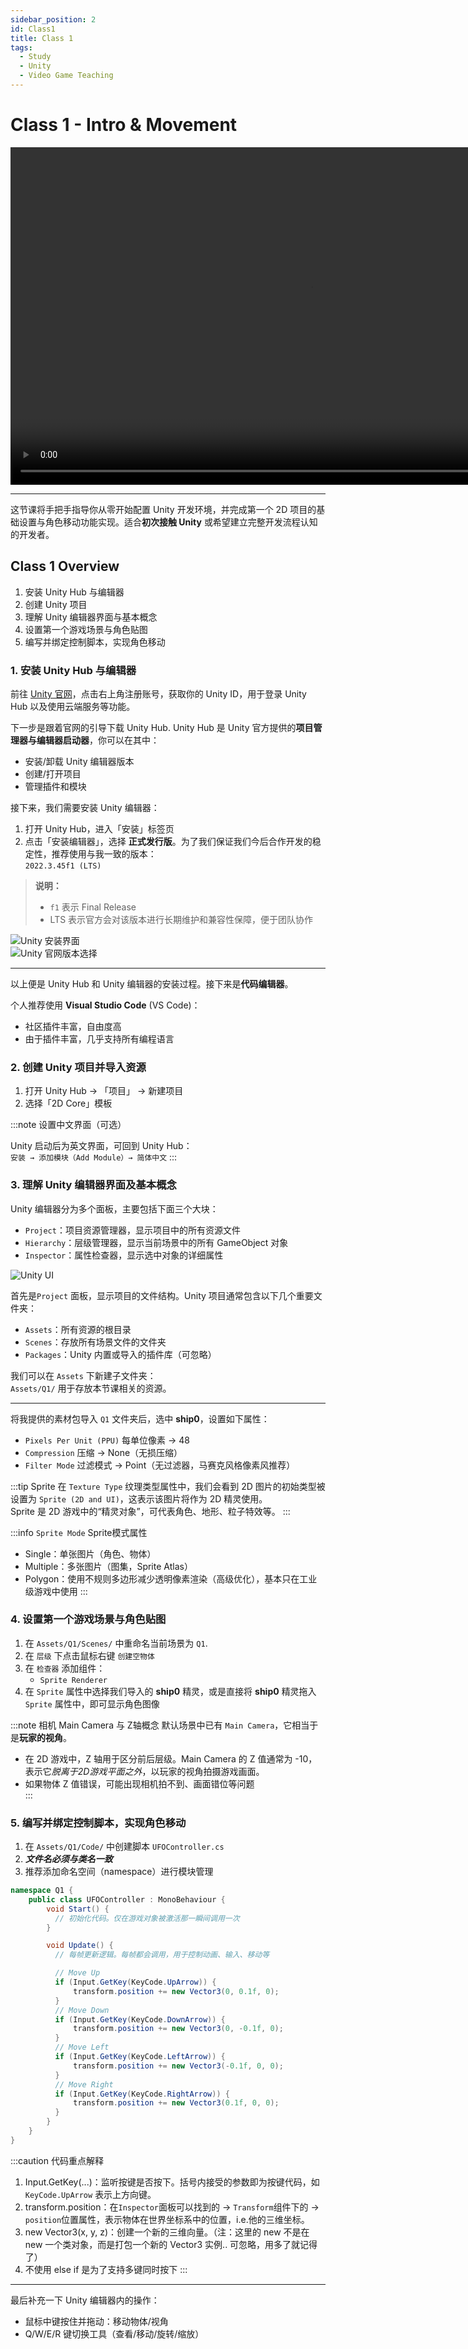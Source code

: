 ```yaml
---
sidebar_position: 2
id: Class1
title: Class 1
tags:
  - Study
  - Unity
  - Video Game Teaching
---
```


# Class 1 - Intro & Movement

<video width="960" height="540" controls>
  <source src="https://pub-25034b877a7f48ba91623467da545f22.r2.dev/01_Intro%26Movement.mp4" />
</video>


---

这节课将手把手指导你从零开始配置 Unity 开发环境，并完成第一个 2D 项目的基础设置与角色移动功能实现。适合**初次接触 Unity** 或希望建立完整开发流程认知的开发者。

## Class 1 Overview

1. 安装 Unity Hub 与编辑器  
2. 创建 Unity 项目  
3. 理解 Unity 编辑器界面与基本概念  
4. 设置第一个游戏场景与角色贴图  
5. 编写并绑定控制脚本，实现角色移动  

### 1. 安装 Unity Hub 与编辑器  

前往 [Unity 官网](https://unity.com/)，点击右上角注册账号，获取你的 Unity ID，用于登录 Unity Hub 以及使用云端服务等功能。

下一步是跟着官网的引导下载 Unity Hub. Unity Hub 是 Unity 官方提供的**项目管理器与编辑器启动器**，你可以在其中：  
- 安装/卸载 Unity 编辑器版本  
- 创建/打开项目  
- 管理插件和模块  

接下来，我们需要安装 Unity 编辑器：  
1. 打开 Unity Hub，进入「安装」标签页  
2. 点击「安装编辑器」，选择 **正式发行版**。为了我们保证我们今后合作开发的稳定性，推荐使用与我一致的版本：  
   `2022.3.45f1 (LTS)`

> **说明：**  
> - `f1` 表示 Final Release  
> - LTS 表示官方会对该版本进行长期维护和兼容性保障，便于团队协作

![Unity 安装界面](https://jcqn.oss-cn-beijing.aliyuncs.com/game_design_courseware/01_image/unity_install_1.png)  
![Unity 官网版本选择](https://jcqn.oss-cn-beijing.aliyuncs.com/game_design_courseware/01_image/unity_install_2.png)

---

以上便是 Unity Hub 和 Unity 编辑器的安装过程。接下来是**代码编辑器**。

个人推荐使用 **Visual Studio Code** (VS Code)：  
- 社区插件丰富，自由度高  
- 由于插件丰富，几乎支持所有编程语言

### 2. 创建 Unity 项目并导入资源

1. 打开 Unity Hub → 「项目」 → 新建项目  
2. 选择「2D Core」模板

:::note 设置中文界面（可选）

Unity 启动后为英文界面，可回到 Unity Hub：  
`安装 → 添加模块（Add Module）→ 简体中文`
:::

### 3. 理解 Unity 编辑器界面及基本概念

Unity 编辑器分为多个面板，主要包括下面三个大块：
- `Project`：项目资源管理器，显示项目中的所有资源文件
- `Hierarchy`：层级管理器，显示当前场景中的所有 GameObject 对象
- `Inspector`：属性检查器，显示选中对象的详细属性

![Unity UI](https://jcqn.oss-cn-beijing.aliyuncs.com/game_design_courseware/01_image/UI_intro.png)

首先是`Project` 面板，显示项目的文件结构。Unity 项目通常包含以下几个重要文件夹：
- `Assets`：所有资源的根目录  
- `Scenes`：存放所有场景文件的文件夹  
- `Packages`：Unity 内置或导入的插件库（可忽略）  

我们可以在 `Assets` 下新建子文件夹：  
`Assets/Q1/` 用于存放本节课相关的资源。

---

将我提供的素材包导入 `Q1` 文件夹后，选中 **ship0**，设置如下属性：  
- `Pixels Per Unit (PPU)` 每单位像素 → 48  
- `Compression` 压缩 → None（无损压缩）  
- `Filter Mode` 过滤模式 → Point（无过滤器，马赛克风格像素风推荐）  

:::tip Sprite
在 `Texture Type` 纹理类型属性中，我们会看到 2D 图片的初始类型被设置为 `Sprite (2D and UI)`，这表示该图片将作为 2D 精灵使用。  
Sprite 是 2D 游戏中的“精灵对象”，可代表角色、地形、粒子特效等。
:::

:::info `Sprite Mode` Sprite模式属性
- Single：单张图片（角色、物体）
- Multiple：多张图片（图集，Sprite Atlas）
- Polygon：使用不规则多边形减少透明像素渲染（高级优化），基本只在工业级游戏中使用
:::


### 4. 设置第一个游戏场景与角色贴图  

1. 在 `Assets/Q1/Scenes/` 中重命名当前场景为 `Q1`.
2. 在 `层级` 下点击鼠标右键 `创建空物体`
3. 在 `检查器` 添加组件：  
   - `Sprite Renderer`  
4. 在 `Sprite` 属性中选择我们导入的 **ship0** 精灵，或是直接将 **ship0** 精灵拖入 `Sprite` 属性中，即可显示角色图像

:::note 相机 Main Camera 与 Z轴概念
默认场景中已有 `Main Camera`，它相当于是**玩家的视角**。
- 在 2D 游戏中，Z 轴用于区分前后层级。Main Camera 的 Z 值通常为 -10，表示它*脱离于2D游戏平面之外*，以玩家的视角拍摄游戏画面。
- 如果物体 Z 值错误，可能出现相机拍不到、画面错位等问题  
:::


### 5. 编写并绑定控制脚本，实现角色移动  

1. 在 `Assets/Q1/Code/` 中创建脚本 `UFOController.cs`  
2. ***文件名必须与类名一致***  
3. 推荐添加命名空间（namespace）进行模块管理  

```csharp
namespace Q1 {
    public class UFOController : MonoBehaviour {
        void Start() {
          // 初始化代码。仅在游戏对象被激活那一瞬间调用一次
        }

        void Update() {
          // 每帧更新逻辑。每帧都会调用，用于控制动画、输入、移动等

          // Move Up
          if (Input.GetKey(KeyCode.UpArrow)) {
              transform.position += new Vector3(0, 0.1f, 0);
          }
          // Move Down
          if (Input.GetKey(KeyCode.DownArrow)) {
              transform.position += new Vector3(0, -0.1f, 0);
          }
          // Move Left
          if (Input.GetKey(KeyCode.LeftArrow)) {
              transform.position += new Vector3(-0.1f, 0, 0);
          }
          // Move Right
          if (Input.GetKey(KeyCode.RightArrow)) {
              transform.position += new Vector3(0.1f, 0, 0);
          }
        }
    }
}
```
:::caution 代码重点解释
1. Input.GetKey(...)：监听按键是否按下。括号内接受的参数即为按键代码，如 `KeyCode.UpArrow` 表示上方向键。
2. transform.position：在`Inspector`面板可以找到的 -> `Transform`组件下的 -> `position`位置属性，表示物体在世界坐标系中的位置，i.e.他的三维坐标。
3. new Vector3(x, y, z)：创建一个新的三维向量。（注：这里的 new 不是在 new 一个类对象，而是打包一个新的 Vector3 实例.. 可忽略，用多了就记得了）
4. 不使用 else if 是为了支持多键同时按下
:::

---

最后补充一下 Unity 编辑器内的操作：  
- 鼠标中键按住并拖动：移动物体/视角
- Q/W/E/R 键切换工具（查看/移动/旋转/缩放）

